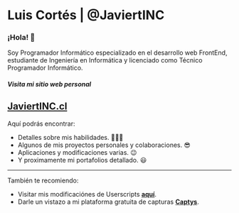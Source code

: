 # Luis Cortés | @JaviertINC
### ¡Hola! 👋

Soy Programador Informático especializado en el desarrollo web FrontEnd, estudiante de Ingeniería en Informática y licenciado como Técnico Programador Informático.

##### Visita mi sitio web personal
## **[JaviertINC.cl](https://javiertinc.cl)**
Aquí podrás encontrar:
- Detalles sobre mis habilidades. 👨🏻‍💻
- Algunos de mis proyectos personales y colaboraciones. 😎
- Aplicaciones y modificaciones varias. 😉
- Y proximamente mi portafolios detallado. 😃

---
También te recomiendo:
- Visitar mis modificaciónes de Userscripts **[aquí](https://javiertinc.cl/userscripts)**.
- Darle un vistazo a mi plataforma gratuita de capturas **[Captys](https://javiertinc.cl/captys)**.